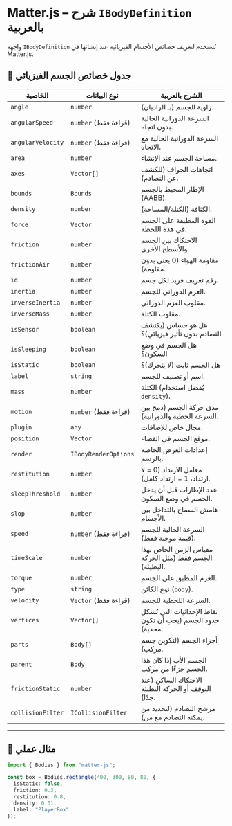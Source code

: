 # Matter.js – شرح `IBodyDefinition` بالعربية

واجهة `IBodyDefinition` تُستخدم لتعريف خصائص الأجسام الفيزيائية عند إنشائها في Matter.js.

## 🧾 جدول خصائص الجسم الفيزيائي

| الخاصية              | نوع البيانات            | الشرح بالعربية                                                                 |
|----------------------|--------------------------|---------------------------------------------------------------------------------|
| `angle`              | `number`                 | زاوية الجسم (بـ الراديان).                                                    |
| `angularSpeed`       | `number` (قراءة فقط)     | السرعة الدورانية الحالية بدون اتجاه.                                           |
| `angularVelocity`    | `number` (قراءة فقط)     | السرعة الدورانية الحالية مع الاتجاه.                                           |
| `area`               | `number`                 | مساحة الجسم عند الإنشاء.                                                      |
| `axes`               | `Vector[]`               | اتجاهات الحواف (للكشف عن التصادم).                                            |
| `bounds`             | `Bounds`                 | الإطار المحيط بالجسم (AABB).                                                  |
| `density`            | `number`                 | الكثافة (الكتلة/المساحة).                                                     |
| `force`              | `Vector`                 | القوة المطبقة على الجسم في هذه اللحظة.                                        |
| `friction`           | `number`                 | الاحتكاك بين الجسم والأسطح الأخرى.                                            |
| `frictionAir`        | `number`                 | مقاومة الهواء (0 يعني بدون مقاومة).                                           |
| `id`                 | `number`                 | رقم تعريف فريد لكل جسم.                                                       |
| `inertia`            | `number`                 | العزم الدوراني للجسم.                                                         |
| `inverseInertia`     | `number`                 | مقلوب العزم الدوراني.                                                         |
| `inverseMass`        | `number`                 | مقلوب الكتلة.                                                                  |
| `isSensor`           | `boolean`                | هل هو حساس (يكتشف التصادم بدون تأثير فيزيائي)؟                               |
| `isSleeping`         | `boolean`                | هل الجسم في وضع السكون؟                                                       |
| `isStatic`           | `boolean`                | هل الجسم ثابت (لا يتحرك)؟                                                     |
| `label`              | `string`                 | اسم أو تصنيف للجسم.                                                           |
| `mass`               | `number`                 | الكتلة (يُفضل استخدام `density`).                                             |
| `motion`             | `number` (قراءة فقط)     | مدى حركة الجسم (دمج بين السرعة الخطية والدورانية).                           |
| `plugin`             | `any`                    | مجال خاص للإضافات.                                                            |
| `position`           | `Vector`                 | موقع الجسم في الفضاء.                                                         |
| `render`             | `IBodyRenderOptions`     | إعدادات العرض الخاصة بالرسم.                                                  |
| `restitution`        | `number`                 | معامل الارتداد (0 = لا ارتداد، 1 = ارتداد كامل).                             |
| `sleepThreshold`     | `number`                 | عدد الإطارات قبل أن يدخل الجسم في وضع السكون.                                 |
| `slop`               | `number`                 | هامش السماح بالتداخل بين الأجسام.                                             |
| `speed`              | `number` (قراءة فقط)     | السرعة الحالية للجسم (قيمة موجبة فقط).                                        |
| `timeScale`          | `number`                 | مقياس الزمن الخاص بهذا الجسم فقط (مثل الحركة البطيئة).                        |
| `torque`             | `number`                 | العزم المطبق على الجسم.                                                       |
| `type`               | `string`                 | نوع الكائن (`body`).                                                          |
| `velocity`           | `Vector` (قراءة فقط)     | السرعة اللحظية للجسم.                                                         |
| `vertices`           | `Vector[]`               | نقاط الإحداثيات التي تُشكل حدود الجسم (يجب أن تكون محدبة).                   |
| `parts`              | `Body[]`                 | أجزاء الجسم (لتكوين جسم مركب).                                                |
| `parent`             | `Body`                   | الجسم الأب إذا كان هذا الجسم جزءًا من مركب.                                   |
| `frictionStatic`     | `number`                 | الاحتكاك الساكن (عند التوقف أو الحركة البطيئة جدًا).                         |
| `collisionFilter`    | `ICollisionFilter`       | مرشح التصادم (لتحديد من يمكنه التصادم مع من).                                |

---

## 🧪 مثال عملي

```ts
import { Bodies } from "matter-js";

const box = Bodies.rectangle(400, 300, 80, 80, {
  isStatic: false,
  friction: 0.3,
  restitution: 0.8,
  density: 0.01,
  label: "PlayerBox"
});
